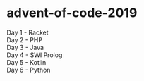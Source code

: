 # advent-of-code-2019
Day 1 - Racket\
Day 2 - PHP\
Day 3 - Java\
Day 4 - SWI Prolog\
Day 5 - Kotlin\
Day 6 - Python

